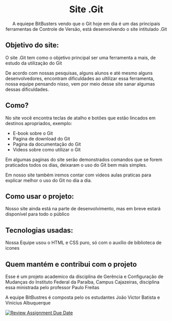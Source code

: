 <h1 align="center">Site .Git</h1>

<p align="center">A equiepe BitBusters vendo que o Git hoje em dia é um das principais ferramentas de Controle de Versão, está desenvolvendo o site intitulado .Git</p>

<h2>Objetivo do site:</h2>
<p>O site .Git tem como o objetivo principal ser uma ferramenta a mais, de estudo da utilização do Git </p>
<p>De acordo com nossas pesquisas, alguns alunos e até mesmo alguns desenvolvedores, encontram dificuldades ao ultilizar essa ferramenta, nossa equipe pensando nisso, vem por meio desse site sanar algumas dessas dificuldades. </p>

<h2>Como?</h2>
<p>No site você encontra teclas de atalho e botôes que estão lincados em destinos apropriados, exemplo:</p>
<ul>
  <li>E-book sobre o Git</li>
  <li>Pagina de download do Git</li>
  <li>Pagina da documentação do Git</li>
  <li>Videos sobre como utilizar o Git</li>
</ul>

<p>Em algumas paginas do site serão demonstrados comandos que se forem praticados todos os dias, deixaram o uso do Git bem mais simples.</p>
<p>Em nosso site também iremos contar com videos aulas praticas para explicar melhor o uso do Git no dia a dia. </p>

<h2>Como usar o projeto:</h2>
<p>Nosso site ainda está na parte de desenvolvimento, mas em breve estará disponível para todo o público</p>

<h2>Tecnologias usadas:</h2>
<p>Nossa Equipe usou o HTML e CSS puro, só com o auxílio de biblioteca de icones</p>

<h2>Quem mantém e contribui com o projeto</h2>
<p>Esse é um projeto academico da disciplina de Gerência e Configuração de Mudanças do Instituto Federal da Paraíba, Campus Cajazeiras, disciplina essa ministrada pelo professor Paulo Freitas</p>
<p>A equipe BitBustres é composta pelo os estudantes João Victor Batista e Vinicius Albuquerque</p>

[![Review Assignment Due Date](https://classroom.github.com/assets/deadline-readme-button-24ddc0f5d75046c5622901739e7c5dd533143b0c8e959d652212380cedb1ea36.svg)](https://classroom.github.com/a/rps_RRg3)
